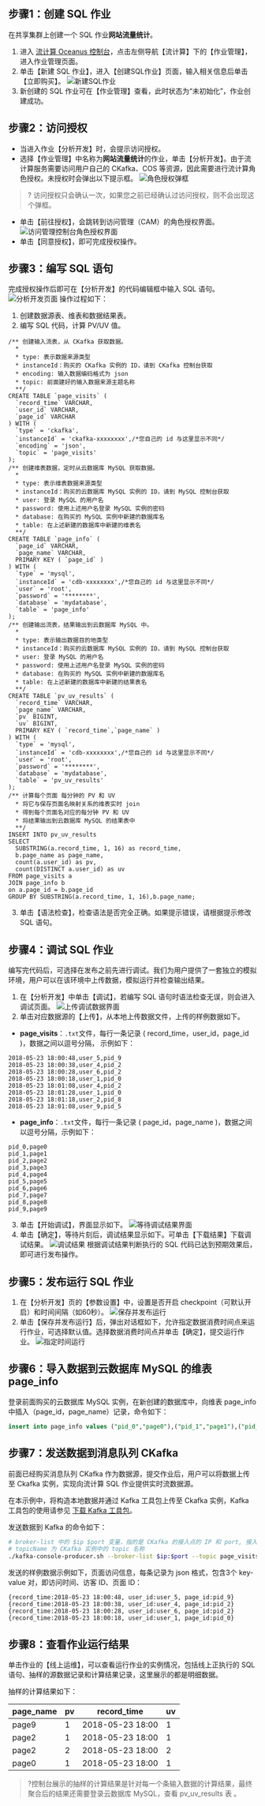 ## 步骤1：创建 SQL 作业
在共享集群上创建一个 SQL 作业**网站流量统计**。

1. 进入 [流计算 Oceanus 控制台](https://console.cloud.tencent.com/scs)，点击左侧导航【流计算】下的【作业管理】，进入作业管理页面。
2. 单击【新建 SQL 作业】，进入【创建SQL作业】页面，输入相关信息后单击【立即购买】。
![新建SQL作业](https://main.qcloudimg.com/raw/9c7318af0075a8d3cf7353499cf260f2.png)
3. 新创建的 SQL 作业可在【作业管理】查看，此时状态为“未初始化”，作业创建成功。

## 步骤2：访问授权

- 当进入作业【分析开发】时，会提示访问授权。
- 选择【作业管理】中名称为**网站流量统计**的作业，单击【分析开发】。由于流计算服务需要访问用户自己的 CKafka、COS 等资源，因此需要进行流计算角色授权。未授权时会弹出以下提示框。
![角色授权弹框](https://main.qcloudimg.com/raw/0810024f6f10d6fb8a4ce689a274537f.png)
> ? 访问授权只会确认一次，如果您之前已经确认过访问授权，则不会出现这个弹框。
- 单击【前往授权】，会跳转到访问管理（CAM）的角色授权界面。
![访问管理控制台角色授权界面](https://main.qcloudimg.com/raw/dc76469d7e5e179aa87575813e3f5355.png)
- 单击【同意授权】，即可完成授权操作。

## 步骤3：编写 SQL 语句
完成授权操作后即可在【分析开发】的代码编辑框中输入 SQL 语句。
![分析开发页面](https://main.qcloudimg.com/raw/2b5c1cd61b8c3dca6f3786270ed2227d.png)
操作过程如下：
1. 创建数据源表、维表和数据结果表。
2. 编写 SQL 代码，计算 PV/UV 值。
```mysql
/** 创建输入流表，从 CKafka 获取数据。
  *
  * type: 表示数据来源类型
  * instanceId：购买的 CKafka 实例的 ID，请到 CKafka 控制台获取
  * encoding: 输入数据编码格式为 json
  * topic: 前面建好的输入数据来源主题名称
  **/
CREATE TABLE `page_visits` (
  `record_time` VARCHAR,
  `user_id` VARCHAR,
  `page_id` VARCHAR
) WITH (
  `type` = 'ckafka',
  `instanceId` = 'ckafka-xxxxxxxx',/*您自己的 id 与这里显示不同*/
  `encoding` = 'json',
  `topic` = 'page_visits'
);
/** 创建维表数据，定时从云数据库 MySQL 获取数据。
  * 
  * type: 表示维表数据来源类型
  * instanceId：购买的云数据库 MySQL 实例的 ID，请到 MySQL 控制台获取
  * user: 登录 MySQL 的用户名
  * password: 使用上述用户名登录 MySQL 实例的密码
  * database: 在购买的 MySQL 实例中新建的数据库名
  * table: 在上述新建的数据库中新建的维表名
  **/
CREATE TABLE `page_info` (
  `page_id` VARCHAR,
  `page_name` VARCHAR,
  PRIMARY KEY ( `page_id` )
) WITH (
  `type` = 'mysql',
  `instanceId` = 'cdb-xxxxxxxx',/*您自己的 id 与这里显示不同*/
  `user` = 'root',
  `password` = '********',
  `database` = 'mydatabase',
  `table` = 'page_info'
);
/** 创建输出流表，结果输出到云数据库 MySQL 中。
  *
  * type: 表示输出数据目的地类型
  * instanceId：购买的云数据库 MySQL 实例的 ID，请到 MySQL 控制台获取
  * user: 登录 MySQL 的用户名
  * password: 使用上述用户名登录 MySQL 实例的密码
  * database: 在购买的 MySQL 实例中新建的数据库名
  * table: 在上述新建的数据库中新建的结果表名
  **/
CREATE TABLE `pv_uv_results` (
  `record_time` VARCHAR,
  `page_name` VARCHAR,
  `pv` BIGINT,
  `uv` BIGINT,
  PRIMARY KEY ( `record_time`,`page_name` )
) WITH (
  `type` = 'mysql',
  `instanceId` = 'cdb-xxxxxxxx',/*您自己的 id 与这里显示不同*/
  `user` = 'root',
  `password` = '********',
  `database` = 'mydatabase',
  `table` = 'pv_uv_results'
);
/** 计算每个页面 每分钟的 PV 和 UV
  * 将它与保存页面名映射关系的维表实时 join
  * 得到每个页面名对应的每分钟 PV 和 UV
  * 将结果输出到云数据库 MySQL 的结果表中
  **/
INSERT INTO pv_uv_results
SELECT
  SUBSTRING(a.record_time, 1, 16) as record_time,
  b.page_name as page_name,
  count(a.user_id) as pv,
  count(DISTINCT a.user_id) as uv
FROM page_visits a
JOIN page_info b
on a.page_id = b.page_id
GROUP BY SUBSTRING(a.record_time, 1, 16),b.page_name;
```
3. 单击【语法检查】，检查语法是否完全正确。如果提示错误，请根据提示修改 SQL 语句。

## 步骤4：调试 SQL 作业

编写完代码后，可选择在发布之前先进行调试。我们为用户提供了一套独立的模拟环境，用户可以在该环境中上传数据，模拟运行并检查输出结果。
1. 在【分析开发】中单击【调试】，若编写 SQL 语句时语法检查无误，则会进入调试页面。
![上传调试数据界面](https://main.qcloudimg.com/raw/905a6eb15b9b37adc81ebea131b37530.png)
2. 单击对应数据源的【上传】，从本地上传数据文件，上传的样例数据如下。
 - **page_visits**：`.txt`文件，每行一条记录 ( record_time，user_id，page_id )，数据之间以逗号分隔， 示例如下：
```
2018-05-23 18:00:48,user_5,pid_9
2018-05-23 18:00:38,user_4,pid_2
2018-05-23 18:00:28,user_6,pid_2
2018-05-23 18:00:18,user_1,pid_0
2018-05-23 18:01:08,user_4,pid_2
2018-05-23 18:01:28,user_1,pid_0
2018-05-23 18:01:18,user_2,pid_8
2018-05-23 18:01:08,user_9,pid_5
```
 - **page_info**：`.txt`文件，每行一条记录 ( page_id，page_name )，数据之间以逗号分隔，示例如下：
```
pid_0,page0
pid_1,page1
pid_2,page2
pid_3,page3
pid_4,page4
pid_5,page5
pid_6,page6
pid_7,page7
pid_8,page8
pid_9,page9
```
3. 单击【开始调试】，界面显示如下。
![等待调试结果界面](https://main.qcloudimg.com/raw/b7901616dbf6e72c11c53590e48502df.png)
4. 单击【确定】，等待片刻后，调试结果显示如下。可单击【下载结果】下载调试结果。
![调试结果](https://main.qcloudimg.com/raw/82c70664e043a33dc92e97008854b30d.png)
根据调试结果判断执行的 SQL 代码已达到预期效果后，即可进行发布操作。

## 步骤5：发布运行 SQL 作业

1. 在【分析开发】页的【参数设置】中，设置是否开启 checkpoint（可默认开启）和时间间隔（如60秒）。
![保存并发布运行](https://main.qcloudimg.com/raw/6218e32d518094aeea9ef8981aafcc66.png)
2. 单击【保存并发布运行】后，弹出对话框如下，允许指定数据消费时间点来运行作业，可选择默认值。选择数据消费时间点并单击【确定】，提交运行作业。
![指定时间运行](https://main.qcloudimg.com/raw/70f9feb243741c1ab714e0da827c315a.png)


## 步骤6：导入数据到云数据库 MySQL 的维表 page_info

登录前面购买的云数据库 MySQL 实例，在新创建的数据库中，向维表 page_info 中插入（page_id，page_name）记录，命令如下：
```sql
insert into page_info values ("pid_0","page0"),("pid_1","page1"),("pid_2","page2"),("pid_3","page3"),("pid_4","page4"),("pid_5","page5"),("pid_6","page6"),("pid_7","page7"),("pid_8","page8"),("pid_9","page9");
```

## 步骤7：发送数据到消息队列 CKafka

前面已经购买消息队列 CKafka 作为数据源，提交作业后，用户可以将数据上传至 Ckafka 实例，实现向流计算 SQL 作业提供实时流数据源。

在本示例中，将构造本地数据并通过 Kafka 工具包上传至 Ckafka 实例，Kafka 工具包的使用请参见 [下载 Kafka 工具包](https://cloud.tencent.com/document/product/597/30932)。

发送数据到 Kafka 的命令如下：
```bash
# broker-list 中的 $ip $port 变量，指的是 CKafka 的接入点的 IP 和 port, 接入点信息可以在 CKafka 实例详情页查看
# topicName 为 CKafka 实例中的 topic 名称
./kafka-console-producer.sh --broker-list $ip:$port --topic page_visits
```
发送的样例数据示例如下，页面访问信息，每条记录为 json 格式，包含3个 key-value 对，即访问时间、访客 ID、页面 ID：
```
{record_time:2018-05-23 18:00:48, user_id:user_5, page_id:pid_9} 
{record_time:2018-05-23 18:00:38, user_id:user_4, page_id:pid_2}
{record_time:2018-05-23 18:00:28, user_id:user_6, page_id:pid_2}
{record_time:2018-05-23 18:00:18, user_id:user_1, page_id:pid_0}
```

## 步骤8：查看作业运行结果

单击作业的【线上运维】，可以查看运行作业的实例情况，包括线上正执行的 SQL 语句、抽样的源数据记录和计算结果记录，这里展示的都是明细数据。

抽样的计算结果如下：

| page_name | pv   | record_time      | uv   |
| --------- | ---- | ---------------- | ---- |
| page9     | 1    | 2018-05-23 18:00 | 1    |
| page2     | 1    | 2018-05-23 18:00 | 1    |
| page2     | 2    | 2018-05-23 18:00 | 2    |
| page0     | 1    | 2018-05-23 18:00 | 1    |

>?控制台展示的抽样的计算结果是针对每一个条输入数据的计算结果，最终聚合后的结果还需要登录云数据库 MySQL，查看 pv_uv_results 表 。

 

